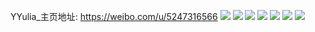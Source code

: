 YYulia_主页地址: https://weibo.com/u/5247316566 
![](https://wx4.sinaimg.cn/mw2000/005J7cKagy1h9eranxqqij30u014047l.jpg) 
![](https://wx4.sinaimg.cn/mw2000/005J7cKagy1h9e3wpit3qj30u01sywpk.jpg) 
![](https://wx4.sinaimg.cn/mw2000/005J7cKagy1h9e3wsm4j4j30u01syqeo.jpg) 
![](https://wx4.sinaimg.cn/mw2000/005J7cKagy1h9e3wmkuvgj30u01sygul.jpg) 
![](https://wx4.sinaimg.cn/mw2000/005J7cKagy1h9b7lt3htdj30u01sy43r.jpg) 
![](https://wx4.sinaimg.cn/mw2000/005J7cKagy1h988as2ihcj30u0140ahp.jpg) 
![](https://wx4.sinaimg.cn/mw2000/005J7cKagy1h988bel0qaj30t80sytdo.jpg) 
